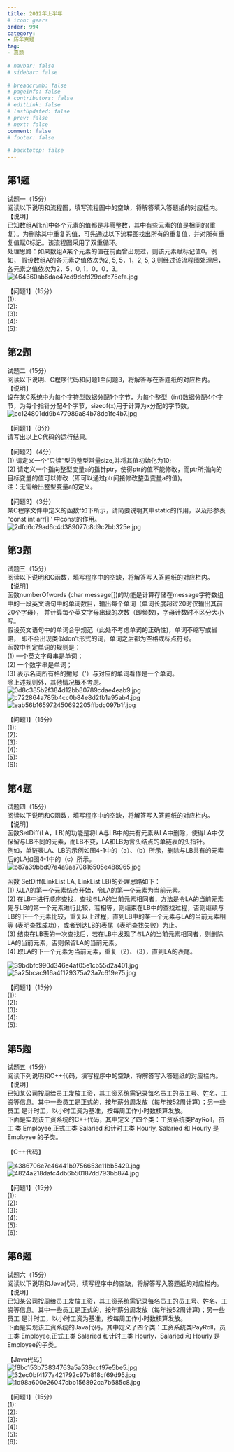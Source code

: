 ```yaml
---  
title: 2012年上半年  
# icon: gears  
order: 994  
category:  
- 历年真题  
tag:  
- 真题  
  
# navbar: false  
# sidebar: false  
  
# breadcrumb: false  
# pageInfo: false  
# contributors: false  
# editLink: false  
# lastUpdated: false  
# prev: false  
# next: false  
comment: false  
# footer: false  
  
# backtotop: false  
---  
```

## 第1题 ##

试题一（15分）  
阅读以下说明和流程图，填写流程图中的空缺，将解答填入答题纸的对应栏内。  
【说明】  
已知数组A\[1:n\]中各个元素的值都是非零整数，其中有些元素的值是相同的(重复）。为删除其中重复的值，可先通过以下流程图找出所有的重复值，并对所有重复值赋0标记。该流程图采用了双重循环。  
处理思路：如果数组A某个元素的值在前面曾出现过，则该元素赋标记值0。例如， 假设数组A的各元素之值依次为2, 5, 5，1，2, 5, 3,则经过该流程图处理后，各元素之值依次为2，5，0, 1，0，0，3。  
![464360ab6dae47cd9dcfd29defc75efa.jpg][]  
  
【问题1】（15分）  
(1):  
(2):  
(3):  
(4):  
(5):  


## 第2题 ##

试题二（15分）  
阅读以下说明、C程序代码和问题1至问题3，将解答写在答题纸的对应栏内。  
【说明】  
设在某C系统中为每个字符型数据分配1个字节，为每个整型（int)数据分配4个字节，为每个指针分配4个字节，sizeof(x)用于计算为x分配的字节数。  
![cc124801dd9b477989a84b78dc1fe4b7.jpg][]  
  
【问题1】（8分）  
请写出以上C代码的运行结果。  
  
【问题2】（4分）  
(1) 请定义一个“只读”型的整型常量size,并将其值初始化为10;  
(2) 请定义一个指向整型变量a的指针ptr，使得ptr的值不能修改，而ptr所指向的目标变量的值可以修改（即可以通过ptr间接修改整型变量a的值)。  
注：无需给出整型变量a的定义。  
  
【问题3】（3分）  
某C程序文件中定义的函数f如下所示，请简要说明其中static的作用，以及形参表 “const int arr\[\]’’ 中const的作用。  
![2dfd6c79ad6c4d389077c8d9c2bb325e.jpg][]  


## 第3题 ##

试题三（15分）  
阅读以下说明和C函数，填写程序中的空缺，将解答写入答题纸的对应栏内。  
【说明】  
函数numberOfwords (char message\[\])的功能是计算存储在message字符数组中的一段英文语句中的单词数目，输出每个单词（单词长度超过20时仅输出其前20个字母）， 并计算每个英文字母出现的次数（即频数)，字母计数时不区分大小写。  
假设英文语句中的单词合乎规范（此处不考虑单词的正确性)，单词不缩写或省略， 即不会出现类似don't形式的词，单词之后都为空格或标点符号。  
函数中判定单词的规则是：  
(1) 一个英文字母串是单词；  
(2) 一个数字串是单词；  
(3) 表示名词所有格的撇号（'）与对应的单词看作是一个单词。  
除上述规则外，其他情况概不考虑。  
![0d8c385b2f384d12bb80789cdae4eab9.jpg][]  
![c722864a785b4cc0b84e8d2fb1a95ab4.jpg][]  
![eab56b165972450692205ffbdc097b1f.jpg][]  
  
【问题1】（15分）  
(1):  
(2):  
(3):  
(4):  
(5):  
(6):  


## 第4题 ##

试题四（15分）  
阅读以下说明和C函数，填写程序中的空缺，将解答写入答题纸的对应栏内。  
【说明】  
函数SetDiff(LA，LB)的功能是将LA与LB中的共有元素从LA中删除，使得LA中仅保留与LB不同的元素，而LB不变，LA和LB为含头结点的单链表的头指针。  
例如，单链表LA、LB的示例如图4-1中的（a）、（b）所示，删除与LB共有的元素后的LA如图4-1中的（c）所示。  
![b87a39bbd97a4a9aa70816505e488965.jpg][]  
  
函数 SetDiff(LinkList LA, LinkList LB)的处理思路如下：  
(1) 从LA的第一个元素结点开始，令LA的第一个元素为当前元素。  
(2) 在LB中进行顺序查找，查找与LA的当前元素相同者，方法是令LA的当前元素先与LB的第一个元素进行比较，若相等，则结束在LB中的查找过程，否则继续与LB的下一个元素比较，重复以上过程，直到LB中的某一个元素与LA的当前元素相等 (表明查找成功），或者到达LB的表尾（表明查找失败）为止。  
(3) 结束在LB表的一次查找后，若在LB中发现了与LA的当前元素相同者，则删除LA的当前元素，否则保留LA的当前元素。  
(4) 取LA的下一个元素为当前元素，重复（2）、（3），直到LA的表尾。  
  
![39bdbfc990d346e4af05e1cb55d2a401.jpg][]  
![5a25bcac916a4f129375a23a7c619e75.jpg][]  
  
【问题1】（15分）  
(1):  
(2):  
(3):  
(4):  
(5):  


## 第5题 ##

试题五（15分）  
阅读下列说明和C++代码，填写程序中的空缺，将解答写入答题纸的对应栏内。  
【说明】  
已知某公司按周给员工发放工资，其工资系统需记录每名员工的员工号、姓名、工 资等信息。其中一些员工是正式的，按年薪分周发放（每年按52周计算）；另一些员工 是计时工，以小时工资为基准，按每周工作小时数核算发放。  
下面是实现该工资系统的C++代码，其中定义了四个类：工资系统类PayRoll，员工 类 Employee,正式工类 Salaried 和计时工类 Hourly, Salaried 和 Hourly 是 Employee 的子类。  
  
【C++代码】  
  
![4386706e7e46441b9756653e11bb5429.jpg][]  
![4824a218dafc4db6b50187dd793bb874.jpg][]  
  
【问题1】（15分）  
(1):  
(2):  
(3):  
(4):  
(5):  
(6):  


## 第6题 ##

试题六（15分）  
阅读以下说明和Java代码，填写程序中的空缺，将解答写入答题纸的对应栏内。  
【说明】  
已知某公司按周给员工发放工资，其工资系统需记录每名员工的员工号、姓名、工 资等信息。其中一些员工是正式的，按年薪分周发放（每年按52周计算)；另一些员工 是计时工，以小时工资为基准，按每周工作小时数核算发放。  
下面是实现该工资系统的Java代码，其中定义了四个类：工资系统类PayRoll，员 工类 Employee,正式工类 Salaried 和计时工类 Hourly，Salaried 和 Hourly 是 Employee的子类。  
  
【Java代码】  
![f8bc153b73834763a5a539ccf97e5be5.jpg][]  
![32ec0bf4177a421792c97b818cf69d95.jpg][]  
![1d98a600e26047cbb156892ca7b685c8.jpg][]  
  
【问题1】（15分）  
(1):  
(2):  
(3):  
(4):  
(5):  
(6):  



[464360ab6dae47cd9dcfd29defc75efa.jpg]: https://www.xkxxkx.cn/file/exam/software/程序员/案例/第1题/464360ab6dae47cd9dcfd29defc75efa.jpg
[cc124801dd9b477989a84b78dc1fe4b7.jpg]: https://www.xkxxkx.cn/file/exam/software/程序员/案例/第2题/cc124801dd9b477989a84b78dc1fe4b7.jpg
[2dfd6c79ad6c4d389077c8d9c2bb325e.jpg]: https://www.xkxxkx.cn/file/exam/software/程序员/案例/第2题/2dfd6c79ad6c4d389077c8d9c2bb325e.jpg
[0d8c385b2f384d12bb80789cdae4eab9.jpg]: https://www.xkxxkx.cn/file/exam/software/程序员/案例/第3题/0d8c385b2f384d12bb80789cdae4eab9.jpg
[c722864a785b4cc0b84e8d2fb1a95ab4.jpg]: https://www.xkxxkx.cn/file/exam/software/程序员/案例/第3题/c722864a785b4cc0b84e8d2fb1a95ab4.jpg
[eab56b165972450692205ffbdc097b1f.jpg]: https://www.xkxxkx.cn/file/exam/software/程序员/案例/第3题/eab56b165972450692205ffbdc097b1f.jpg
[b87a39bbd97a4a9aa70816505e488965.jpg]: https://www.xkxxkx.cn/file/exam/software/程序员/案例/第4题/b87a39bbd97a4a9aa70816505e488965.jpg
[39bdbfc990d346e4af05e1cb55d2a401.jpg]: https://www.xkxxkx.cn/file/exam/software/程序员/案例/第4题/39bdbfc990d346e4af05e1cb55d2a401.jpg
[5a25bcac916a4f129375a23a7c619e75.jpg]: https://www.xkxxkx.cn/file/exam/software/程序员/案例/第4题/5a25bcac916a4f129375a23a7c619e75.jpg
[4386706e7e46441b9756653e11bb5429.jpg]: https://www.xkxxkx.cn/file/exam/software/程序员/案例/第5题/4386706e7e46441b9756653e11bb5429.jpg
[4824a218dafc4db6b50187dd793bb874.jpg]: https://www.xkxxkx.cn/file/exam/software/程序员/案例/第5题/4824a218dafc4db6b50187dd793bb874.jpg
[f8bc153b73834763a5a539ccf97e5be5.jpg]: https://www.xkxxkx.cn/file/exam/software/程序员/案例/第6题/f8bc153b73834763a5a539ccf97e5be5.jpg
[32ec0bf4177a421792c97b818cf69d95.jpg]: https://www.xkxxkx.cn/file/exam/software/程序员/案例/第6题/32ec0bf4177a421792c97b818cf69d95.jpg
[1d98a600e26047cbb156892ca7b685c8.jpg]: https://www.xkxxkx.cn/file/exam/software/程序员/案例/第6题/1d98a600e26047cbb156892ca7b685c8.jpg
